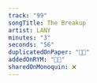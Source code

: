 ```yaml
---
track: "99"
songTitle: The Breakup
artist: LANY
minutes: "3"
seconds: "56"
duplicatedOnPaper: "👍🏻"
addedOnRYM: "👍🏻"
sharedOnMonoquin: ❌
---
```

